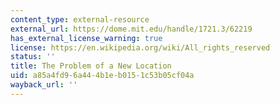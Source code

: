 ```yaml
---
content_type: external-resource
external_url: https://dome.mit.edu/handle/1721.3/62219
has_external_license_warning: true
license: https://en.wikipedia.org/wiki/All_rights_reserved
status: ''
title: The Problem of a New Location
uid: a85a4fd9-6a44-4b1e-b015-1c53b05cf04a
wayback_url: ''
---
```

